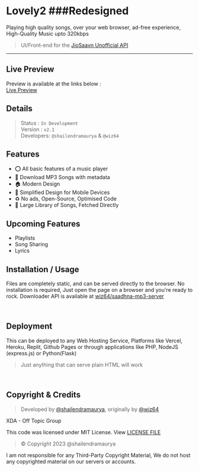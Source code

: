 # Lovely2 ###Redesigned
Playing high quality songs, over your web browser, ad-free experience, High-Quality Music upto 320kbps
> UI/Front-end for the [JioSaavn Unofficial API](https://github.com/sumitkolhe/jiosaavn-api)

---

## Live Preview
Preview is available at the links below : <br>
[Live Preview](https://shailendramaurya.github.io/lovely2)

## Details
> Status : `In Development`<br>
Version : `v2.1` <br>
Developers: `@shailendramaurya` & `@wiz64`
## Features
- ⭕ All basic features of a music player
- :green_apple: Download MP3 Songs with metadata
- 🏠 Modern Design
- 📱 Simplified Design for Mobile Devices
- ♻ No ads, Open-Source, Optimised Code
- 🎵 Large Library of Songs, Fetched Directly
  
## Upcoming Features
- Playlists
- Song Sharing
- Lyrics
  
## Installation / Usage

Files are completely static, and can be served directly to the browser. No installation is required, Just open the page on a browser and you're ready to rock.
Downloader API is available at [wiz64/saadhna-mp3-server](https://github.com/wiz64/saadhna-mp3-server)

<br>

## Deployment
This can be deployed to any Web Hosting Service, Platforms like Vercel, Heroku, Replit, Github Pages or through applications like PHP, NodeJS (express.js) or Python(Flask)

> Just anything that can serve plain HTML will work

<br>

## Copyright & Credits
> Developed by [@shailendramaurya](https://github.com/shailendramaurya), originally by [@wiz64](https://github.com/wiz64)

XDA - Off Topic Group

This code was licensed under MIT License. View [LICENSE FILE](./LICENSE)
> &copy;  Copyright 2023 @shailendramaurya

I am not responsible for any Third-Party Copyright Material, We do not host any copyrighted material on our servers or accounts.
